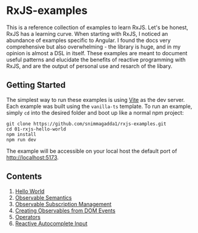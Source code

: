 # RxJS-examples

This is a reference collection of examples to learn RxJS. Let's be honest, RxJS has a learning curve. When starting with RxJS, I noticed an abundance of examples specific to Angular. I found the docs very comprehensive but also overwhelming - the library is huge, and in my opinion is almost a DSL in itself. These examples are meant to document useful patterns and elucidate the benefits of reactive programming with RxJS, and are the output of personal use and resarch of the libary.

## Getting Started

The simplest way to run these examples is using [Vite](https://vitejs.dev/guide/) as the dev server. Each example was built using the `vanilla-ts` template. To run an example, simply `cd` into the desired folder and boot up like a normal npm project:

```
git clone https://github.com/snimmagadda1/rxjs-examples.git
cd 01-rxjs-hello-world
npm install 
npm run dev
```

The example will be accessible on your local host the default port of <http://localhost:5173>.

## Contents

1. [Hello World](https://github.com/snimmagadda1/rxjs-examples/tree/main/01-rxjs-hello-world)
2. [Observable Semantics](https://github.com/snimmagadda1/rxjs-examples/tree/main/02-observable-semantics)
3. [Observable Subscription Management](https://github.com/snimmagadda1/rxjs-examples/tree/main/03-observable-subscription-management)
4. [Creating Observables from DOM Events](https://github.com/snimmagadda1/rxjs-examples/tree/main/04-creating-observables-from-dom-events)
5. [Operators](https://github.com/snimmagadda1/rxjs-examples/tree/main/05-operators)
6. [Reactive Autocomplete Input](https://github.com/snimmagadda1/rxjs-examples/tree/main/06-reactive-autocomplete-input)
